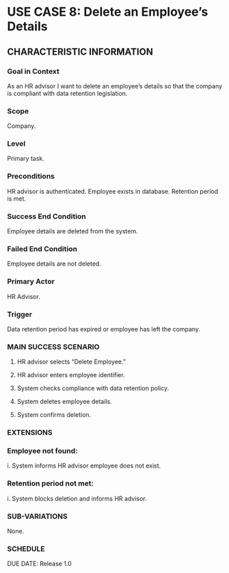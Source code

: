 # USE CASE 8: Delete an Employee’s Details
## CHARACTERISTIC INFORMATION

### Goal in Context
As an HR advisor I want to delete an employee’s details so that the company is compliant with data retention legislation.

### Scope
Company.

### Level
Primary task.

### Preconditions
HR advisor is authenticated. Employee exists in database. Retention period is met.

### Success End Condition
Employee details are deleted from the system.

### Failed End Condition
Employee details are not deleted.

### Primary Actor
HR Advisor.

### Trigger
Data retention period has expired or employee has left the company.

### MAIN SUCCESS SCENARIO
1. HR advisor selects “Delete Employee.”

2. HR advisor enters employee identifier.

3. System checks compliance with data retention policy.

4. System deletes employee details.

5. System confirms deletion.

### EXTENSIONS

### Employee not found:
i. System informs HR advisor employee does not exist.

### Retention period not met:
i. System blocks deletion and informs HR advisor.

### SUB-VARIATIONS

None.

### SCHEDULE

DUE DATE: Release 1.0